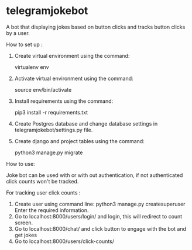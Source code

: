 # telegramjokebot
A bot that displaying jokes based on button clicks and tracks button clicks by a user.

How to set up : 

1. Create virtual environment using the command:

    virtualenv env
2. Activate virtual environment using the command:

    source env/bin/activate
2. Install requirements using the command:

    pip3 install -r requirements.txt
3. Create Postgres database and change database settings in telegramjokebot/settings.py file.
4. Create django and project tables using the command:

   python3 manage.py migrate


How to use:

 Joke bot can be used with or with out authentication, if not authenticated click counts won't be tracked.
 
 For tracking user click counts :
  1. Create user using command line:
       python3 manage.py createsuperuser
     Enter the required information.
  2. Go to localhost:8000/users/login/ and login, this will redirect to count screen.
  3. Go to localhost:8000/chat/ and click button to engage with the bot and get jokes
  4. Go to localhost:8000/users/click-counts/
 
 
 
